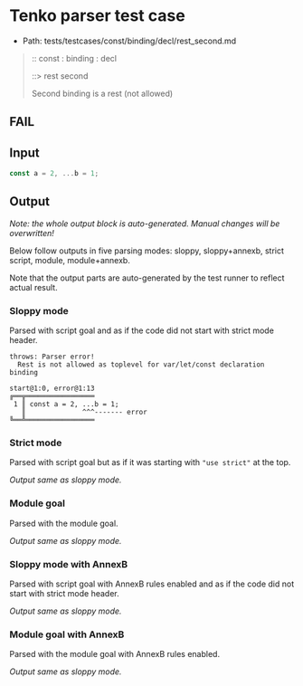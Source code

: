 # Tenko parser test case

- Path: tests/testcases/const/binding/decl/rest_second.md

> :: const : binding : decl
>
> ::> rest second
>
> Second binding is a rest (not allowed)
>
> 

## FAIL

## Input

`````js
const a = 2, ...b = 1;
`````

## Output

_Note: the whole output block is auto-generated. Manual changes will be overwritten!_

Below follow outputs in five parsing modes: sloppy, sloppy+annexb, strict script, module, module+annexb.

Note that the output parts are auto-generated by the test runner to reflect actual result.

### Sloppy mode

Parsed with script goal and as if the code did not start with strict mode header.

`````
throws: Parser error!
  Rest is not allowed as toplevel for var/let/const declaration binding

start@1:0, error@1:13
╔══╦═════════════════
 1 ║ const a = 2, ...b = 1;
   ║              ^^^------- error
╚══╩═════════════════

`````

### Strict mode

Parsed with script goal but as if it was starting with `"use strict"` at the top.

_Output same as sloppy mode._

### Module goal

Parsed with the module goal.

_Output same as sloppy mode._

### Sloppy mode with AnnexB

Parsed with script goal with AnnexB rules enabled and as if the code did not start with strict mode header.

_Output same as sloppy mode._

### Module goal with AnnexB

Parsed with the module goal with AnnexB rules enabled.

_Output same as sloppy mode._
